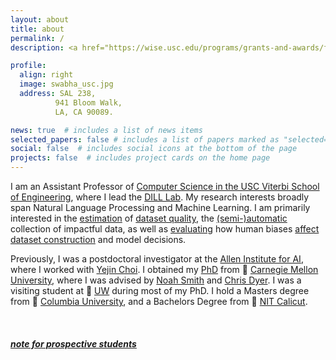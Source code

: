 ```yaml
---
layout: about
title: about
permalink: /
description: <a href="https://wise.usc.edu/programs/grants-and-awards/faculty/wise-gabilan-assistant-professorship/">Gabilan</a> Assitant Professor • <a href="https://cs.usc.edu/">USC Viterbi CS</a>

profile:
  align: right
  image: swabha_usc.jpg
  address: SAL 238,
          941 Bloom Walk,
          LA, CA 90089.

news: true  # includes a list of news items
selected_papers: false # includes a list of papers marked as "selected={true}"
social: false  # includes social icons at the bottom of the page
projects: false  # includes project cards on the home page
---
```


I am an Assistant Professor of [Computer Science in the USC Viterbi School of Engineering](https://www.cs.usc.edu/), where I lead the [DILL Lab](https://dill-lab.github.io/).
My research interests broadly span Natural Language Processing and Machine Learning.
I am primarily interested in the [estimation](https://arxiv.org/abs/2110.08420) of [dataset quality](https://arxiv.org/abs/2009.10795), the [(semi-)automatic](https://arxiv.org/abs/2201.05955) collection of impactful data, as well as [evaluating](https://arxiv.org/abs/2102.01454) how human biases [affect dataset construction](https://arxiv.org/abs/2111.07997) and model decisions.
<!-- via the [discovery](https://arxiv.org/abs/2103.01378) of [undesirable](https://arxiv.org/abs/2102.00086) [biases](https://arxiv.org/abs/1803.02324), including [social biases](https://arxiv.org/abs/2111.07997). The ultimate goal is advancing generalization not only via [bias reduction](https://arxiv.org/abs/2002.04108), but also via careful data curation, and [evaluation](https://arxiv.org/abs/2102.01454). -->


Previously, I was a postdoctoral investigator at the [Allen Institute for AI](https://allenai.org/), where I worked with [Yejin Choi](https://homes.cs.washington.edu/~yejin/).
I obtained my [PhD](/assets/pdf/swabha_thesis.pdf) from 🌉 [Carnegie Mellon University](https://www.lti.cs.cmu.edu/people/18088/swabha-swayamdipta), where I was advised by [Noah Smith](https://nasmith.github.io/) and [Chris Dyer](http://www.cs.cmu.edu/~cdyer/).
I was a visiting student at 🌲 [UW](https://www.cs.washington.edu/) during most of my PhD.
I hold a Masters degree from 🗽 [Columbia University](https://www.cs.columbia.edu/), and a Bachelors Degree from 🥥 [NIT Calicut](https://minerva.nitc.ac.in/).

<!-- Prior to my PhD, I obtained a Masters degree from Columbia University, working with Owen Rambow and Michael Collins.
where I was advised by [Owen Rambow](https://owenrambow.com/)
I received my bachelors degree in Computer Science and Engineering from National Institute of Technology, Calicut, India. -->

&nbsp;


##### [note for prospective students](https://swabhs.com/prospective/)
